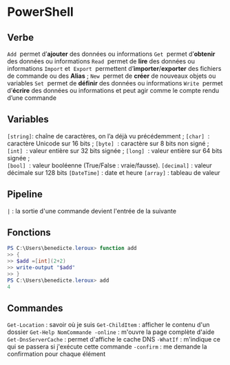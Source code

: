 # PowerShell

## Verbe
 `Add`  permet d’**ajouter** des données ou informations 
 `Get`  permet d’**obtenir** des données ou informations
`Read`  permet de **lire** des données ou informations
`Import` et  `Export`  permettent d’**importer**/**exporter** des fichiers de commande ou des **Alias** ;
`New`  permet de **créer** de nouveaux objets ou variables
`Set`  permet de **définir** des données ou informations
`Write`  permet d’**écrire** des données ou informations et peut agir comme le compte rendu d’une commande


## Variables
`[string]`: chaîne de caractères, on l’a déjà vu précédemment ; 
`[char]`  : caractère Unicode sur 16 bits ;
`[byte]`  : caractère sur 8 bits non signé ;
`[int]`  : valeur entière sur 32 bits signée ;
`[long]`  : valeur entière sur 64 bits signée ;  
`[bool]`  : valeur booléenne (True/False : vraie/fausse).
`[decimal]` : valeur décimale sur 128 bits
`[DateTime]` : date et heure
`[array]` : tableau de valeur

## Pipeline
`|` : la sortie d'une commande devient l'entrée de la suivante

## Fonctions
``` Powershell
PS C:\Users\benedicte.leroux> function add
>> {
>> $add =[int](2+2)
>> write-output "$add"
>> }
PS C:\Users\benedicte.leroux> add
4
```

## Commandes

`Get-Location` : savoir où je suis
`Get-ChildItem` : afficher le contenu d'un dossier
`Get-Help NomCommande -online` : m'ouvre la page complète d'aide
``Get-DnsServerCache`` : permet d'affiche le cache DNS
`-WhatIf` : m'indique ce qui se passera si j'exécute cette commande
`-confirm` : me demande la confirmation pour chaque élément